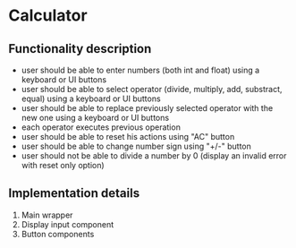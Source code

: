 # Calculator

## Functionality description

- user should be able to enter numbers (both int and float) using a keyboard or UI buttons
- user should be able to select operator (divide, multiply, add, substract, equal) using a keyboard or UI buttons
- user should be able to replace previously selected operator with the new one using a keyboard or UI buttons
- each operator executes previous operation
- user should be able to reset his actions using "AC" button
- user should be able to change number sign using "+/-" button
- user should not be able to divide a number by 0 (display an invalid error with reset only option)

## Implementation details

1. Main wrapper
2. Display input component
3. Button components